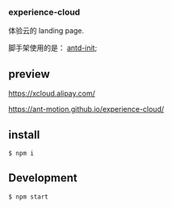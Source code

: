 ### experience-cloud

体验云的 landing page. 

脚手架使用的是： [antd-init](https://github.com/ant-design/antd-init);

## preview

https://xcloud.alipay.com/

https://ant-motion.github.io/experience-cloud/


## install
```
$ npm i 
```

## Development

```
$ npm start
```